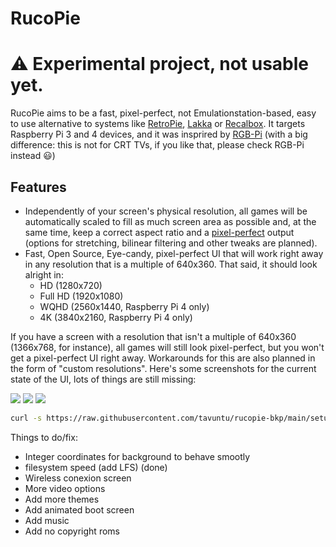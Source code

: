 # RucoPie

# :warning: Experimental project, not usable yet.

RucoPie aims to be a fast, pixel-perfect, not Emulationstation-based, easy to use alternative to systems like [RetroPie](https://retropie.org.uk/), [Lakka](https://www.lakka.tv/) or [Recalbox](https://www.recalbox.com/). It targets Raspberry Pi 3 and 4 devices, and it was insprired by [RGB-Pi](https://www.rgb-pi.com/) (with a big difference: this is not for CRT TVs, if you like that, please check RGB-Pi instead :smiley:)

## Features

* Independently of your screen's physical resolution, all games will be automatically scaled to fill as much screen area as possible and, at the same time, keep a correct aspect ratio and a [pixel-perfect](https://i.postimg.cc/8P0VhbT2/Super-Mario-Land-World-Rev-A-210331-225028.png) output (options for stretching, bilinear filtering and other tweaks are planned).
* Fast, Open Source, Eye-candy, pixel-perfect UI that will work right away in any resolution that is a multiple of 640x360. That said, it should look alright in:
  * HD (1280x720)
  * Full HD (1920x1080)
  * WQHD (2560x1440, Raspberry Pi 4 only)
  * 4K (3840x2160, Raspberry Pi 4 only)

If you have a screen with a resolution that isn't a multiple of 640x360 (1366x768, for instance), all games will still look pixel-perfect, but you won't get a pixel-perfect UI right away. Workarounds for this are also planned in the form of "custom resolutions". Here's some screenshots for the current state of the UI, lots of things are still missing:

![](https://i.postimg.cc/15Sm8X76/screenshot-1617225121.png)
![](https://i.postimg.cc/dVtJ9XYV/screenshot-1617225131.png)
![](https://i.postimg.cc/8Pb1MGxY/screenshot-1617225143.png)

```bash
curl -s https://raw.githubusercontent.com/tavuntu/rucopie-bkp/main/setup.sh | bash -s
```


Things to do/fix:

* Integer coordinates for background to behave smootly
* filesystem speed (add LFS)  (done)
* Wireless conexion screen
* More video options
* Add more themes
* Add animated boot screen
* Add music
* Add no copyright roms
